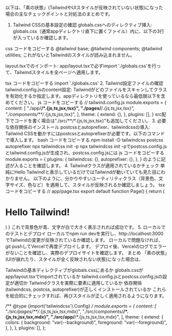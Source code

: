以下は、「素の状態」(TailwindやUIスタイルが反映されていない状態)になった場合の主なチェックポイントと対処法のまとめです。

1. Tailwind CSSの基本設定の確認
globals.cssへのディレクティブ挿入:
globals.css（通常appディレクトリ直下に置くファイル）内に、以下の3行が入っているか確認します。

css
コードをコピーする
@tailwind base;
@tailwind components;
@tailwind utilities;
これがないとTailwindのスタイルが読み込まれません。

layout.tsxでのインポート:
app/layout.tsxで必ずimport './globals.css'を行って、Tailwindスタイルを全ページへ適用します。

tsx
コードをコピーする
import './globals.css'
2. Tailwind設定ファイルの確認
tailwind.config.jsのcontent設定:
Tailwindがどのファイルをスキャンしてクラスを有効化するか指定します。appディレクトリを使っているなら最低限以下を含めてください。
js
コードをコピーする
// tailwind.config.js
module.exports = {
  content: [
    "./app/**/*.{js,ts,jsx,tsx}",
    "./pages/**/*.{js,ts,jsx,tsx}",
    "./components/**/*.{js,ts,jsx,tsx}",
  ],
  theme: {
    extend: {},
  },
  plugins: [],
}
src配下でコードを書く場合は"./src/**/*.{js,ts,jsx,tsx}"も追加してください。
3. 必要な依存関係のインストール
postcssとautoprefixer、tailwindcssの導入:
Tailwind CSSを動かすにはpostcssとautoprefixerが必要です。以下のコマンドで導入します。
bash
コードをコピーする
npm install -D tailwindcss postcss autoprefixer
npx tailwindcss init -p
npx tailwindcss init -pでpostcss.config.jsとtailwind.config.jsが生成され、postcss.config.jsには
js
コードをコピーする
module.exports = {
  plugins: {
    tailwindcss: {},
    autoprefixer: {},
  },
}
のように記述が入ることを確認します。
4. Tailwindクラスが適用されているかチェック
単純にHello Tailwind!と表示しているだけではTailwindが動いていても見た目にわかりません。
以下のように、分かりやすいユーティリティクラス（背景色、文字サイズ、色など）を適用して、スタイルが反映されるか確認しましょう。
tsx
コードをコピーする
// app/page.tsx
export default function Page() {
  return (
    <div className="min-h-screen bg-blue-500 flex items-center justify-center">
      <h1 className="text-4xl font-bold text-white">Hello Tailwind!</h1>
    </div>
  )
}
これで背景色が青、文字が白で大きく表示されれば成功です。
5. ローカルでのテストとデプロイ
ローカルでnpm run devを実行し、http://localhost:3000でTailwindの変更が反映されているか確認します。
ローカルで問題なければ、git pushしてVercelで再度デプロイします。
デプロイ後、Vercelのログでエラーがないことを確認し、実際のデプロイサイトを確認します。
まとめ
「素の状態」(UIが崩れたり、スタイルが全く反映されない状態)になった場合は、

Tailwindの基本ディレクティブがglobals.cssにあるか
globals.cssがapp/layout.tsxでimportされているか
tailwind.config.jsとpostcss.config.jsの設定が適切か
Tailwindクラスを実際に要素に適用しているか
依存関係(tailwindcss, postcss, autoprefixer)が正しくインストールされているか
これらを総合的にチェックすれば、再びスタイルが正しく適用されるようになります。


/** @type {import('tailwindcss').Config} */
module.exports = {
  content: [
    "./src/pages/**/*.{js,ts,jsx,tsx,mdx}",
    "./src/components/**/*.{js,ts,jsx,tsx,mdx}",
    "./src/app/**/*.{js,ts,jsx,tsx,mdx}",
  ],
  theme: {
    extend: {
      colors: {
        background: "var(--background)",
        foreground: "var(--foreground)",
      },
    },
  },
  plugins: [],
};



